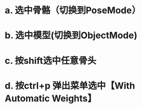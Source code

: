 

# a. 选中骨骼（切换到PoseMode）

# b. 选中模型(切换到ObjectMode) 

# c. 按shift选中任意骨头 

# d. 按ctrl+p 弹出菜单选中【With Automatic Weights】
